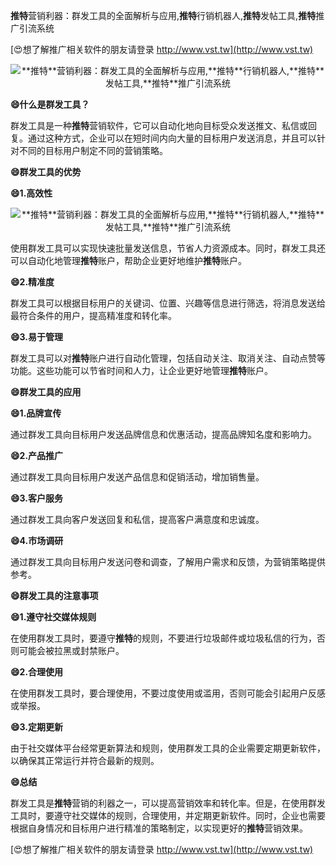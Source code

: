 **推特**营销利器：群发工具的全面解析与应用,**推特**行销机器人,**推特**发帖工具,**推特**推广引流系统

[😍想了解推广相关软件的朋友请登录 http://www.vst.tw](http://www.vst.tw)

 <center><img src="https://vst.tw/MP4/tuiguang/png/5.png" alt="**推特**营销利器：群发工具的全面解析与应用,**推特**行销机器人,**推特**发帖工具,**推特**推广引流系统"></center>

**😄什么是群发工具？**

群发工具是一种**推特**营销软件，它可以自动化地向目标受众发送推文、私信或回复。通过这种方式，企业可以在短时间内向大量的目标用户发送消息，并且可以针对不同的目标用户制定不同的营销策略。

**😄群发工具的优势**

**😄1.高效性**

 <center><img src="https://vst.tw/MP4/tuiguang/png/0.png" alt="**推特**营销利器：群发工具的全面解析与应用,**推特**行销机器人,**推特**发帖工具,**推特**推广引流系统"></center>

使用群发工具可以实现快速批量发送信息，节省人力资源成本。同时，群发工具还可以自动化地管理**推特**账户，帮助企业更好地维护**推特**账户。

**😄2.精准度**

群发工具可以根据目标用户的关键词、位置、兴趣等信息进行筛选，将消息发送给最符合条件的用户，提高精准度和转化率。

**😄3.易于管理**

群发工具可以对**推特**账户进行自动化管理，包括自动关注、取消关注、自动点赞等功能。这些功能可以节省时间和人力，让企业更好地管理**推特**账户。

**😄群发工具的应用**

**😄1.品牌宣传**

通过群发工具向目标用户发送品牌信息和优惠活动，提高品牌知名度和影响力。

**😄2.产品推广**

通过群发工具向目标用户发送产品信息和促销活动，增加销售量。

**😄3.客户服务**

通过群发工具向客户发送回复和私信，提高客户满意度和忠诚度。

**😄4.市场调研**

通过群发工具向目标用户发送问卷和调查，了解用户需求和反馈，为营销策略提供参考。

**😄群发工具的注意事项**

**😄1.遵守社交媒体规则**

在使用群发工具时，要遵守**推特**的规则，不要进行垃圾邮件或垃圾私信的行为，否则可能会被拉黑或封禁账户。

**😄2.合理使用**

在使用群发工具时，要合理使用，不要过度使用或滥用，否则可能会引起用户反感或举报。

**😄3.定期更新**

由于社交媒体平台经常更新算法和规则，使用群发工具的企业需要定期更新软件，以确保其正常运行并符合最新的规则。

**😄总结**

群发工具是**推特**营销的利器之一，可以提高营销效率和转化率。但是，在使用群发工具时，要遵守社交媒体的规则，合理使用，并定期更新软件。同时，企业也需要根据自身情况和目标用户进行精准的策略制定，以实现更好的**推特**营销效果。

[😍想了解推广相关软件的朋友请登录 http://www.vst.tw](http://www.vst.tw)



